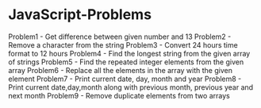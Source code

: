 # JavaScript-Problems
Problem1 - Get difference between given number and 13
Problem2 - Remove a character from the string
Problem3 - Convert 24 hours time format to 12 hours 
Problem4 - Find the longest string from the given array of strings
Problem5 - Find the repeated integer elements from the given array
Problem6 - Replace all the elements in the array with the given element
Problem7 - Print current date, day, month and year
Problem8 - Print current date,day,month along with previous month, previous year and next month
Problem9 - Remove duplicate elements from two arrays
